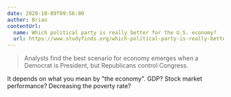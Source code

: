 ```yaml
---
date: 2020-10-09T09:56:00
author: Brian
contentUrl: 
  name: Which political party is really better for the U.S. economy?
  url: https://www.studyfinds.org/which-political-party-is-really-better-for-the-u-s-economy/
---
```

> Analysts find the best scenario for economy emerges when a Democrat is President, but Republicans control Congress.

It depends on what you mean by "the economy". GDP? Stock market performance? Decreasing the poverty rate?